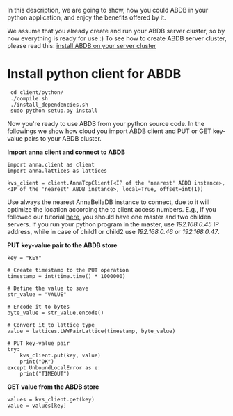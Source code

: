 In this description, we are going to show, how you could ABDB in your python application, and enjoy the benefits offered by it. 

We assume that you already create and run your ABDB server cluster, so by now everything is ready for use :) 
To see how to create ABDB server cluster, please read this: [install ABDB on your server cluster](https://github.com/hsnlab/annabellaDB/blob/master/docs/install_abdb_on_server_cluster.md)

# Install python client for ABDB

```
 cd client/python/
 ./compile.sh
 ./install_dependencies.sh
 sudo python setup.py install
```

Now you're ready to use ABDB from your python source code. In the followings we show how cloud you import ABDB client and PUT or GET key-value pairs to your ABDB cluster.

**Import anna client and connect to ABDB**
```
import anna.client as client
import anna.lattices as lattices

kvs_client = client.AnnaTcpClient(<IP of the 'nearest' ABDB instance>, <IP of the 'nearest' ABDB instance>, local=True, offset=int(1))
```
Use always the nearest AnnaBellaDB instance to connect, due to it will optimize the location according the to client access numbers. E.g., If you followed our tutorial [here](https://github.com/hsnlab/annabellaDB/blob/master/docs/install_abdb_on_server_cluster.md), you should have one master and two childen servers. If you run your python program in the master, use _192.168.0.45_ IP address, while in case of child1 or child2 use _192.168.0.46_ or _192.168.0.47_.

**PUT key-value pair to the ABDB store**
```
key = "KEY"

# Create timestamp to the PUT operation
timestamp = int(time.time() * 1000000)

# Define the value to save
str_value = "VALUE"

# Encode it to bytes
byte_value = str_value.encode()

# Convert it to lattice type
value = lattices.LWWPairLattice(timestamp, byte_value)

# PUT key-value pair
try:
    kvs_client.put(key, value)
    print("OK")
except UnboundLocalError as e:
    print("TIMEOUT")
```

**GET value from the ABDB store**
```
values = kvs_client.get(key)
value = values[key]
```



